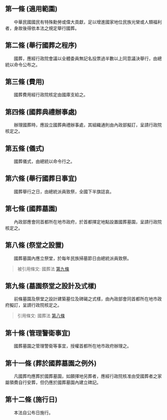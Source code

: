 第一條 (適用範圍)
-----------------
　　中華民國國民有特殊勳勞或偉大貢獻，足以增進國家地位民族光榮或人類福利者，身故後得依本法之規定舉行國葬。  


第二條 (舉行國葬之程序)
-----------------------
　　國葬，應經行政院會議以全體委員無記名投票過半數以上同意議決舉行，由總統以命令公布之。  


第三條 (費用)
-------------
　　國葬費用經行政院核定由國庫支給之。  


第四條 (國葬典禮辦事處)
-----------------------
　　辦理國葬時，應設立國葬典禮辦事處，其組織通則由內政部擬訂，呈請行政院核定之。  


第五條 (儀式)
-------------
　　國葬儀式，由總統以命令行之。  


第六條 (舉行國葬日事宜)
-----------------------
　　國葬舉行之日，由總統派員致祭，全國下半旗誌哀。  


第七條 (國葬墓園)
-----------------
　　內政部應會同首都所在地市政府，於首都擇定地點設置國葬墓園，呈請行政院核定之。  


第八條 (祭堂之設置)
-------------------
　　國葬墓園內應立祭堂，於每年民族掃墓節日由總統派員致祭。  
> 被引用條文: 國葬法 [第九條](../../內政/民政/國葬法.md#第九條-墓園祭堂之設計及式樣)



第九條 (墓園祭堂之設計及式樣)
-----------------------------
　　前條墓園及祭堂之設計建築墓位及碑碣之式樣，由內政部會同首都所在地市政府擬訂，呈請行政院核定之。  
> 引用條文: 國葬法 [第八條](../../內政/民政/國葬法.md#第八條-祭堂之設置)



第十條 (管理警衛事宜)
---------------------
　　國葬墓園之管理警衛等事宜，授權首都所在地市政府辦理之。  


第十一條 (葬於國葬墓園之例外)
-----------------------------
　　凡國葬均應葬於國葬墓園，如願擇地另葬者，應經行政院核准由受國葬者之家屬領費自行安葬，但仍應於國葬墓園內建立碑記。  


第十二條 (施行日)
-----------------
　　本法自公布日施行。